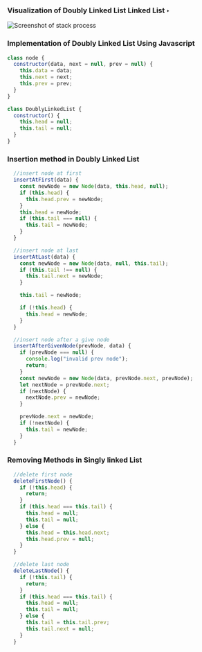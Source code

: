 ### Visualization of Doubly Linked List Linked List &#8227;

![Screenshot of stack process](../assets/doublyLinkedList.png)

### Implementation of Doubly Linked List Using Javascript

```javascript
class node {
  constructor(data, next = null, prev = null) {
    this.data = data;
    this.next = next;
    this.prev = prev;
  }
}

class DoublyLinkedList {
  constructor() {
    this.head = null;
    this.tail = null;
  }
}
```

### Insertion method in Doubly Linked List

```javascript
  //insert node at first
  insertAtFirst(data) {
    const newNode = new Node(data, this.head, null);
    if (this.head) {
      this.head.prev = newNode;
    }
    this.head = newNode;
    if (this.tail === null) {
      this.tail = newNode;
    }
  }

  //insert node at last
  insertAtLast(data) {
    const newNode = new Node(data, null, this.tail);
    if (this.tail !== null) {
      this.tail.next = newNode;
    }

    this.tail = newNode;

    if (!this.head) {
      this.head = newNode;
    }
  }

  //insert node after a give node
  insertAfterGivenNode(prevNode, data) {
    if (prevNode === null) {
      console.log("invalid prev node");
      return;
    }
    const newNode = new Node(data, prevNode.next, prevNode);
    let nextNode = prevNode.next;
    if (nextNode) {
      nextNode.prev = newNode;
    }

    prevNode.next = newNode;
    if (!nextNode) {
      this.tail = newNode;
    }
  }

```

### Removing Methods in Singly linked List

```javascript
  //delete first node
  deleteFirstNode() {
    if (!this.head) {
      return;
    }
    if (this.head === this.tail) {
      this.head = null;
      this.tail = null;
    } else {
      this.head = this.head.next;
      this.head.prev = null;
    }
  }

  //delete last node
  deleteLastNode() {
    if (!this.tail) {
      return;
    }
    if (this.head === this.tail) {
      this.head = null;
      this.tail = null;
    } else {
      this.tail = this.tail.prev;
      this.tail.next = null;
    }
  }

```

